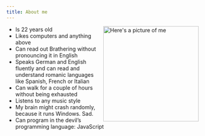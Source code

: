 ```yaml
---
title: About me
---
```

<img alt="Here's a picture of me" src="/me.png" height="250" style="float:right;">

  * Is 22 years old
  * Likes computers and anything above
  * Can read out Brathering without pronouncing it in English
  * Speaks German and English fluently and can read and understand romanic languages like Spanish, French or Italian
  * Can walk for a couple of hours without being exhausted
  * Listens to any music style
  * My brain might crash randomly, because it runs Windows. Sad.
  * Can program in the devil&#8217;s programming language: JavaScript

<br>
